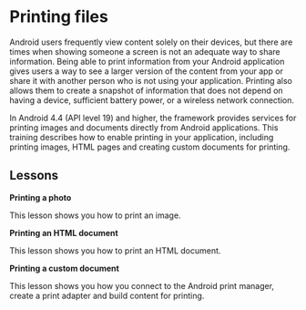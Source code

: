 # Printing files

Android users frequently view content solely on their devices, but there are times when showing someone a screen is not an adequate way to share information. Being able to print information from your Android application gives users a way to see a larger version of the content from your app or share it with another person who is not using your application. Printing also allows them to create a snapshot of information that does not depend on having a device, sufficient battery power, or a wireless network connection.

In Android 4.4 (API level 19) and higher, the framework provides services for printing images and documents directly from Android applications. This training describes how to enable printing in your application, including printing images, HTML pages and creating custom documents for printing.

Lessons
-------

**Printing a photo**

This lesson shows you how to print an image.

**Printing an HTML document**

This lesson shows you how to print an HTML document.

**Printing a custom document**

This lesson shows you how you connect to the Android print manager, create a print adapter and build content for printing.